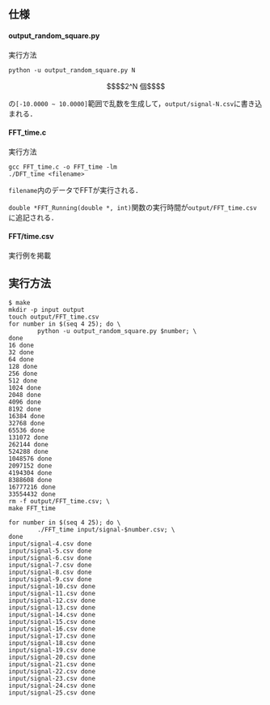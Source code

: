 
## 仕様
#### output_random_square.py
実行方法
```
python -u output_random_square.py N
```

``` math
$$2^N 個$$
```
の`[-10.0000 ~ 10.0000]`範囲で乱数を生成して，`output/signal-N.csv`に書き込まれる．

#### FFT_time.c
実行方法
```
gcc FFT_time.c -o FFT_time -lm
./DFT_time <filename>
```
`filename`内のデータでFFTが実行される．

`double *FFT_Running(double *, int)`関数の実行時間が`output/FFT_time.csv`に追記される．


#### FFT/time.csv
実行例を掲載



## 実行方法
``` console
$ make
mkdir -p input output
touch output/FFT_time.csv
for number in $(seq 4 25); do \
        python -u output_random_square.py $number; \
done
16 done
32 done
64 done
128 done
256 done
512 done
1024 done
2048 done
4096 done
8192 done
16384 done
32768 done
65536 done
131072 done
262144 done
524288 done
1048576 done
2097152 done
4194304 done
8388608 done
16777216 done
33554432 done
rm -f output/FFT_time.csv; \
make FFT_time

for number in $(seq 4 25); do \
        ./FFT_time input/signal-$number.csv; \
done
input/signal-4.csv done
input/signal-5.csv done
input/signal-6.csv done
input/signal-7.csv done
input/signal-8.csv done
input/signal-9.csv done
input/signal-10.csv done
input/signal-11.csv done
input/signal-12.csv done
input/signal-13.csv done
input/signal-14.csv done
input/signal-15.csv done
input/signal-16.csv done
input/signal-17.csv done
input/signal-18.csv done
input/signal-19.csv done
input/signal-20.csv done
input/signal-21.csv done
input/signal-22.csv done
input/signal-23.csv done
input/signal-24.csv done
input/signal-25.csv done
```
